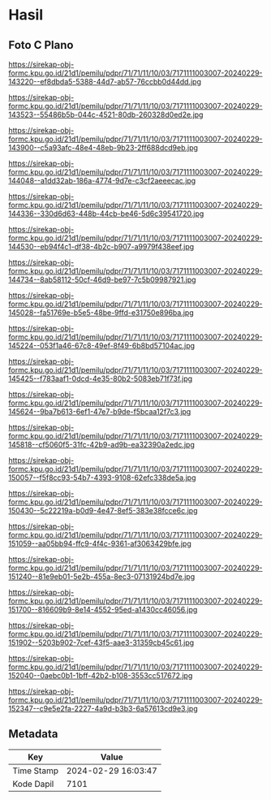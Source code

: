 # Hasil

## Foto C Plano

https://sirekap-obj-formc.kpu.go.id/21d1/pemilu/pdpr/71/71/11/10/03/7171111003007-20240229-143220--ef8dbda5-5388-44d7-ab57-76ccbb0d44dd.jpg

https://sirekap-obj-formc.kpu.go.id/21d1/pemilu/pdpr/71/71/11/10/03/7171111003007-20240229-143523--55486b5b-044c-4521-80db-260328d0ed2e.jpg

https://sirekap-obj-formc.kpu.go.id/21d1/pemilu/pdpr/71/71/11/10/03/7171111003007-20240229-143900--c5a93afc-48e4-48eb-9b23-2ff688dcd9eb.jpg

https://sirekap-obj-formc.kpu.go.id/21d1/pemilu/pdpr/71/71/11/10/03/7171111003007-20240229-144048--a1dd32ab-186a-4774-9d7e-c3cf2aeeecac.jpg

https://sirekap-obj-formc.kpu.go.id/21d1/pemilu/pdpr/71/71/11/10/03/7171111003007-20240229-144336--330d6d63-448b-44cb-be46-5d6c39541720.jpg

https://sirekap-obj-formc.kpu.go.id/21d1/pemilu/pdpr/71/71/11/10/03/7171111003007-20240229-144530--eb94f4c1-df38-4b2c-b907-a9979f438eef.jpg

https://sirekap-obj-formc.kpu.go.id/21d1/pemilu/pdpr/71/71/11/10/03/7171111003007-20240229-144734--8ab58112-50cf-46d9-be97-7c5b09987921.jpg

https://sirekap-obj-formc.kpu.go.id/21d1/pemilu/pdpr/71/71/11/10/03/7171111003007-20240229-145028--fa51769e-b5e5-48be-9ffd-e31750e896ba.jpg

https://sirekap-obj-formc.kpu.go.id/21d1/pemilu/pdpr/71/71/11/10/03/7171111003007-20240229-145224--053f1a46-67c8-49ef-8f49-6b8bd57104ac.jpg

https://sirekap-obj-formc.kpu.go.id/21d1/pemilu/pdpr/71/71/11/10/03/7171111003007-20240229-145425--f783aaf1-0dcd-4e35-80b2-5083eb71f73f.jpg

https://sirekap-obj-formc.kpu.go.id/21d1/pemilu/pdpr/71/71/11/10/03/7171111003007-20240229-145624--9ba7b613-6ef1-47e7-b9de-f5bcaa12f7c3.jpg

https://sirekap-obj-formc.kpu.go.id/21d1/pemilu/pdpr/71/71/11/10/03/7171111003007-20240229-145818--cf5060f5-31fc-42b9-ad9b-ea32390a2edc.jpg

https://sirekap-obj-formc.kpu.go.id/21d1/pemilu/pdpr/71/71/11/10/03/7171111003007-20240229-150057--f5f8cc93-54b7-4393-9108-62efc338de5a.jpg

https://sirekap-obj-formc.kpu.go.id/21d1/pemilu/pdpr/71/71/11/10/03/7171111003007-20240229-150430--5c22219a-b0d9-4e47-8ef5-383e38fcce6c.jpg

https://sirekap-obj-formc.kpu.go.id/21d1/pemilu/pdpr/71/71/11/10/03/7171111003007-20240229-151059--aa05bb94-ffc9-4f4c-9361-af3063429bfe.jpg

https://sirekap-obj-formc.kpu.go.id/21d1/pemilu/pdpr/71/71/11/10/03/7171111003007-20240229-151240--81e9eb01-5e2b-455a-8ec3-07131924bd7e.jpg

https://sirekap-obj-formc.kpu.go.id/21d1/pemilu/pdpr/71/71/11/10/03/7171111003007-20240229-151700--816609b9-8e14-4552-95ed-a1430cc46056.jpg

https://sirekap-obj-formc.kpu.go.id/21d1/pemilu/pdpr/71/71/11/10/03/7171111003007-20240229-151902--5203b902-7cef-43f5-aae3-31359cb45c61.jpg

https://sirekap-obj-formc.kpu.go.id/21d1/pemilu/pdpr/71/71/11/10/03/7171111003007-20240229-152040--0aebc0b1-1bff-42b2-b108-3553cc517672.jpg

https://sirekap-obj-formc.kpu.go.id/21d1/pemilu/pdpr/71/71/11/10/03/7171111003007-20240229-152347--c9e5e2fa-2227-4a9d-b3b3-6a57613cd9e3.jpg


## Metadata

| Key        | Value               |
| ---------- | ------------------- |
| Time Stamp | 2024-02-29 16:03:47 |
| Kode Dapil | 7101                |



